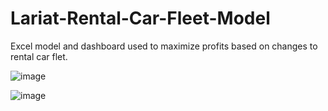 # Lariat-Rental-Car-Fleet-Model
Excel model and dashboard used to maximize profits based on changes to rental car flet.

![image](https://user-images.githubusercontent.com/56320182/93621376-7111c280-f9a9-11ea-85ac-184adf06e4db.png)

![image](https://user-images.githubusercontent.com/56320182/93621524-b0d8aa00-f9a9-11ea-8afb-fa556646d88b.png)
